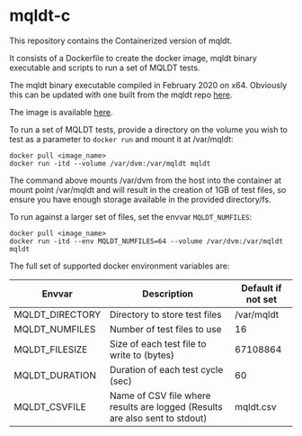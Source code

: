# mqldt-c
This repository contains the Containerized version of mqldt.

It consists of a Dockerfile to create the docker image, mqldt binary executable and scripts to run a set of MQLDT tests.

The mqldt binary executable compiled in February 2020 on x64. Obviously this can be updated with one built from the mqldt repo [here](https://github.com/ibm-messaging/mqldt).

The image is available [here](http://dontyetknowwheretohost.theimage.com).

To run a set of MQLDT tests, provide a directory on the volume you wish to test as a parameter to `docker run` and mount it at /var/mqldt:
```
docker pull <image_name>
docker run -itd --volume /var/dvm:/var/mqldt mqldt
```

The command above mounts /var/dvm from the host into the container at mount point /var/mqldt and will result in the creation of 1GB of test files, so ensure you have enough storage available in the provided directory/fs.

To run against a larger set of files, set the envvar `MQLDT_NUMFILES`:
```
docker pull <image_name>
docker run -itd --env MQLDT_NUMFILES=64 --volume /var/dvm:/var/mqldt mqldt
```

The full set of supported docker environment variables are:

| Envvar                  | Description                                          | Default if not set |
|-------------------------|------------------------------------------------------|--------------------|
| MQLDT_DIRECTORY         | Directory to store test files                        | /var/mqldt         |
| MQLDT_NUMFILES          | Number of test files to use                          | 16                 |
| MQLDT_FILESIZE          | Size of each test file to write to (bytes)           | 67108864           |
| MQLDT_DURATION          | Duration of each test cycle (sec)                    | 60                 |
| MQLDT_CSVFILE           | Name of CSV file where results are logged (Results are also sent to stdout) | mqldt.csv |

